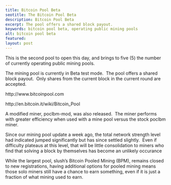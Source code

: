 ```yaml
---
title: Bitcoin Pool Beta
seotitle: The Bitcoin Pool Beta
description: Bitcoin Pool Beta
excerpt: The pool offers a shared block payout.
keywords: bitcoin pool beta, operating public mining pools
alt: bitcoin pool beta
featured: 
layout: post
---
```


<p>This is the second pool to open this day, and brings to five (5) the number of currently operating public mining pools.</p>

<p>The mining pool is currently in Beta test mode.  The pool offers a shared block payout.  Only shares from the current block in the current round are accepted.</p>

<p>http://www.bitcoinpool.com</p>

<p>http://en.bitcoin.it/wiki/Bitcoin_Pool</p>

<p>A modified miner, poclbm-mod, was also released.  The miner performs with greater efficiency when used with a mine pool versus the stock poclbm miner.</p>

<p>Since our mining pool update a week ago, the total network strength level had indicated jumped significantly but has since settled slightly.  Even if difficulty plateaus at this level, that will be little consolidation to miners who find that solving a block by themselves has become an unlikely occurance</p>

<p>While the largest pool, slush’s Bitcoin Pooled Mining (BPM), remains closed to new registrations, having additional options for pooled mining means those solo miners still have a chance to earn something, even if it is just a fraction of what mining used to earn.</p>

